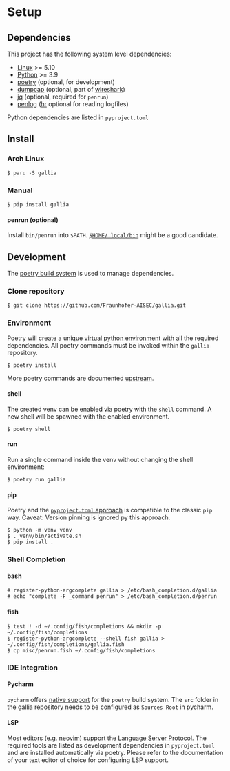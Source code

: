 # Setup
## Dependencies

This project has the following system level dependencies:

* [Linux](https://kernel.org) >= 5.10
* [Python](https://python.org) >= 3.9
* [poetry](https://python-poetry.org) (optional, for development)
* [dumpcap](https://www.wireshark.org/docs/man-pages/dumpcap.html) (optional, part of [wireshark](https://www.wireshark.org/))
* [jq](https://stedolan.github.io/jq/) (optional, required for `penrun`)
* [penlog](https://github.com/Fraunhofer-AISEC/penlog) ([hr](https://fraunhofer-aisec.github.io/penlog/hr.1.html) optional for reading logfiles)

Python dependencies are listed in `pyproject.toml`

## Install
### Arch Linux 

``` shell-session
$ paru -S gallia
```

### Manual

```
$ pip install gallia
```

#### penrun (optional)

Install `bin/penrun` into `$PATH`.
[`$HOME/.local/bin`](https://specifications.freedesktop.org/basedir-spec/basedir-spec-latest.html) might be a good candidate.

## Development

The [poetry build system](https://python-poetry.org/) is used to manage dependencies.

### Clone repository

```shell-session
$ git clone https://github.com/Fraunhofer-AISEC/gallia.git
```

### Environment 

Poetry will create a unique [virtual python environment](https://docs.python.org/3/library/venv.html) with all the required dependencies.
All poetry commands must be invoked within the `gallia` repository.

```shell-session
$ poetry install
```

More poetry commands are documented [upstream](https://python-poetry.org/docs/cli/).

#### shell

The created venv can be enabled via poetry with the `shell` command.
A new shell will be spawned with the enabled environment.

```shell-session
$ poetry shell
```

#### run

Run a single command inside the venv without changing the shell environment:

```shell-session
$ poetry run gallia
```

#### pip

Poetry and the [`pyproject.toml` approach](https://pip.pypa.io/en/stable/reference/build-system/pyproject-toml/) is compatible to the classic `pip` way.
Caveat: Version pinning is ignored py this approach.

```shell-session
$ python -m venv venv
$ . venv/bin/activate.sh
$ pip install .
```

### Shell Completion
#### bash

```shell-session
# register-python-argcomplete gallia > /etc/bash_completion.d/gallia
# echo "complete -F _command penrun" > /etc/bash_completion.d/penrun
```

#### fish

```shell-session
$ test ! -d ~/.config/fish/completions && mkdir -p ~/.config/fish/completions
$ register-python-argcomplete --shell fish gallia > ~/.config/fish/completions/gallia.fish
$ cp misc/penrun.fish ~/.config/fish/completions
```

### IDE Integration
#### Pycharm

`pycharm` offers [native support](https://www.jetbrains.com/help/pycharm/poetry.html) for the `poetry` build system.
The `src` folder in the gallia repository needs to be configured as `Sources Root` in pycharm.

#### LSP

Most editors (e.g. [neovim](https://neovim.io/)) support the [Language Server Protocol](https://microsoft.github.io/language-server-protocol/).
The required tools are listed as development dependencies in `pyproject.toml` and are installed automatically via poetry.
Please refer to the documentation of your text editor of choice for configuring LSP support.
